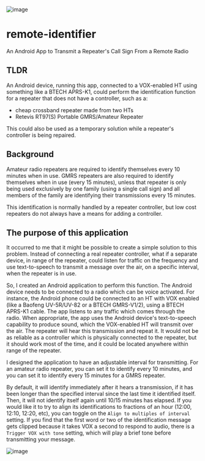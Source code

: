 ![image](https://github.com/nathanchilton/remote-identifier/assets/25993088/31a131dc-ee12-489f-9d9f-6bc0207b62a7)

# remote-identifier
An Android App to Transmit a Repeater's Call Sign From a Remote Radio

## TLDR
An Android device, running this app, connected to a VOX-enabled HT using something like a BTECH APRS-K1, could perform the identification function for a repeater that does not have a controller, such as a:
- cheap crossband repeater made from two HTs
- Retevis RT97(S) Portable GMRS/Amateur Repeater

This could also be used as a temporary solution while a repeater's controller is being repaired.

## Background
Amateur radio repeaters are required to identify themselves every 10 minutes when in use.  GMRS repeaters are also required to identify themselves when in use (every 15 minutes), unless that repeater is only being used exclusively by one family (using a single call sign) and all members of the family are identifying their transmissions every 15 minutes.

This identification is normally handled by a repeater controller, but low cost repeaters do not always have a means for adding a controller.  

## The purpose of this application
It occurred to me that it might be possible to create a simple solution to this problem.  Instead of connecting a real repeater controller, what if a separate device, in range of the repeater, could listen for traffic on the frequency and use text-to-speech to transmit a message over the air, on a specific interval, when the repeater is in use.

So, I created an Android application to perform this function.  The Android device needs to be connected to a radio which can be voice activated.  For instance, the Android phone could be connected to an HT with VOX enabled (like a Baofeng UV-5R/UV-82 or a BTECH GMRS-V1/2), using a BTECH APRS-K1 cable.  The app listens to any traffic which comes through the radio.  When appropriate, the app uses the Android device's text-to-speech capability to produce sound, which the VOX-enabled HT will transmit over the air.  The repeater will hear this transmission and repeat it.  It would not be as reliable as a controller which is physically connected to the repeater, but it should work most of the time, and it could be located anywhere within range of the repeater.

I designed the application to have an adjustable interval for transmitting.  For an amateur radio repeater, you can set it to identify every 10 minutes, and you can set it to identify every 15 minutes for a GMRS repeater.

By default, it will identify immediately after it hears a transmission, if it has been longer than the specified interval since the last time it identified itself.  Then, it will not identify itself again until 10/15 minutes has elapsed.  If you would like it to try to align its identifications to fractions of an hour (12:00, 12:10, 12:20, etc), you can toggle on the `Align to multiples of interval` setting.  If you find that the first word or two of the identification message gets clipped because it takes VOX a second to respond to audio, there is a `Trigger VOX with tone` setting, which will play a brief tone before transmitting your message.

![image](https://github.com/nathanchilton/remote-identifier/assets/25993088/99c36caa-2108-4227-bcee-c352aa208511)
